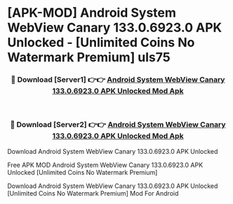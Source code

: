 # [APK-MOD] Android System WebView Canary 133.0.6923.0 APK Unlocked - [Unlimited Coins No Watermark Premium] uls75



<div align="center">
<h3>🔴 Download [Server1] 👉👉 <a href="https://momento.my/?title=Android_System_WebView_Canary_133.0.6923.0_APK_Unlocked">Android System WebView Canary 133.0.6923.0 APK Unlocked Mod Apk</a></h3><br>

<h3>🔴 Download [Server2] 👉👉 <a href="https://momento.my/?title=Android_System_WebView_Canary_133.0.6923.0_APK_Unlocked">Android System WebView Canary 133.0.6923.0 APK Unlocked Mod Apk</a></h3>
</div>



Download Android System WebView Canary 133.0.6923.0 APK Unlocked 

Free APK MOD Android System WebView Canary 133.0.6923.0 APK Unlocked [Unlimited Coins No Watermark Premium]

Download Android System WebView Canary 133.0.6923.0 APK Unlocked [Unlimited Coins No Watermark Premium] Mod For Android
